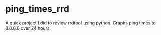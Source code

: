 # ping_times_rrd
A quick project I did to review rrdtool using python. Graphs ping times to 8.8.8.8 over 24 hours. 
